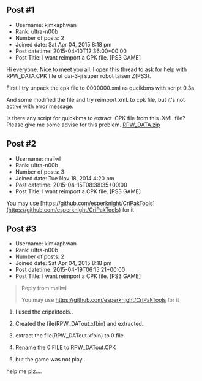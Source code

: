 ## Post #1
- Username: kimkaphwan
- Rank: ultra-n00b
- Number of posts: 2
- Joined date: Sat Apr 04, 2015 8:18 pm
- Post datetime: 2015-04-10T12:36:00+00:00
- Post Title: I want reimport a CPK file. [PS3 GAME]

Hi everyone. Nice to meet you all.
I open this thread to ask for help with RPW_DATA.CPK file of dai-3-ji super robot taisen Z(PS3).

First I try unpack the cpk file to 0000000.xml as qucikbms with script 0.3a.


And some modified the file and try reimport xml. to cpk file, but it's not active with error message. 


Is there any script for quickbms to extract .CPK file from this .XML file? Please give me some advise for this problem.
[RPW_DATA.zip](https://xentaxbackup.github.io/file/9000_RPW_DATA.zip)
## Post #2
- Username: mailwl
- Rank: ultra-n00b
- Number of posts: 3
- Joined date: Tue Nov 18, 2014 4:20 pm
- Post datetime: 2015-04-15T08:38:35+00:00
- Post Title: I want reimport a CPK file. [PS3 GAME]

You may use [https://github.com/esperknight/CriPakTools](https://github.com/esperknight/CriPakTools) for it
## Post #3
- Username: kimkaphwan
- Rank: ultra-n00b
- Number of posts: 2
- Joined date: Sat Apr 04, 2015 8:18 pm
- Post datetime: 2015-04-19T06:15:21+00:00
- Post Title: I want reimport a CPK file. [PS3 GAME]

> Reply from mailwl
>
> You may use https://github.com/esperknight/CriPakTools for it

1. I used the cripaktools..



2. Created the file(RPW_DATout.xfbin) and extracted. 

3. extract the file(RPW_DATout.xfbin) to 0 file


4. Rename the 0 FILE to RPW_DATout.CPK 

5. but the game was not play..

help me plz....
